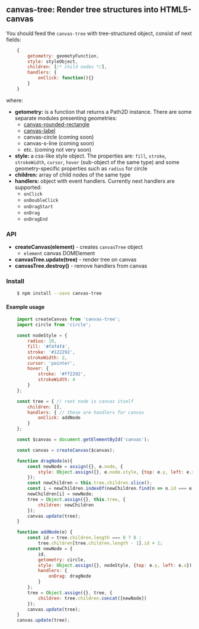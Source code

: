 ## canvas-tree: Render tree structures into HTML5-canvas

You should feed the `canvas-tree` with tree-structured object, consist of next fields:

```javascript
	{
		getometry: geometyFunction,
		style: styleObject,
		children: [/* child nodes */],
		handlers: {
			onClick: function(){}
		}
	}
```
where:
- **getometry:** is a function that returns a Path2D instance. There are some
	separate modules presenting geometries:
	- [canvas-rounded-rectangle](https://www.npmjs.com/package/canvas-rounded-rectangle)
	- [canvas-label](https://www.npmjs.com/package/canvas-label)
	- canvas-circle (coming soon)
	- canvas-s-line (coming soon)
	- etc. (coming not very soon)
- **style:** a css-like style object. The properties are: `fill`, `stroke`,
	`strokeWidth`, `cursor`, `hover` (sub-object of the same type) and some
	geometry-specific properties such as `radius` for circle
- **children:** array of child nodes of the same type
- **handlers:** object with event handlers. Currently next handlers are supported:
	- `onClick`
	- `onDoubleClick`
	- `onDragStart`
	- `onDrag`
	- `onDragEnd`

### API

 - **createCanvas(element)** - creates `canvasTree` object
	- `element` canvas DOMElement
 - **canvasTree.update(tree)** - render tree on canvas
 - **canvasTree.destroy()** - remove handlers from canvas

### Install

```bash
	$ npm install --save canvas-tree
```

#### Example usage

```javascript
	import createCanvas from 'canvas-tree';
	import circle from 'circle';

	const nodeStyle = {
		radius: 10,
		fill: '#f4f4f4',
		stroke: '#122292',
		strokeWidth: 2,
		cursor: 'pointer',
		hover: {
			stroke: '#ff2292',
			strokeWidth: 4
		}
	};

	const tree = { // root node is canvas itself
		children: [],
		handlers: { // these are handlers for canvas
			onClick: addNode
		}
	};

	const $canvas = document.getElementById('canvas');

	const canvas = createCanvas($canvas);

	function dragNode(e){
		const newNode = assign({}, e.node, {
			style: Object.assign({}, e.node.style, {top: e.y, left: e.x})
		});
		const newChildren = this.tree.children.slice();
		const i = newChildren.indexOf(newChildren.find(n => n.id === e.node.id));
		newChildren[i] = newNode;
		tree = Object.assign({}, this.tree, {
			children: newChildren
		});
		canvas.update(tree);
	}

	function addNode(e) {
		const id = tree.children.length === 0 ? 0 :
			tree.children[tree.children.length - 1].id + 1;
		const newNode = {
			id,
			getometry: circle,
			style: Object.assign({}, nodeStyle, {top: e.y, left: e.x}),
			handlers: {
				onDrag: dragNode
			}
		};
		tree = Object.assign({}, tree, {
			children: tree.children.concat([newNode])
		});
		canvas.update(tree);
	}
	canvas.update(tree);
```
